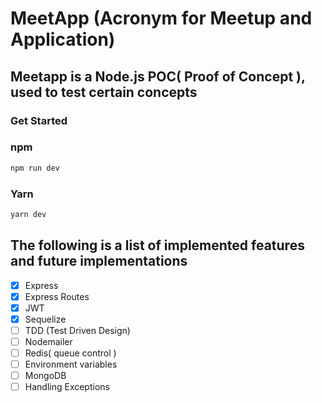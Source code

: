 # MeetApp (Acronym for Meetup and Application)

## Meetapp is a Node.js POC( Proof of Concept ), used to test certain concepts

### Get Started 

### npm

```sh
npm run dev
```

### Yarn

```sh
yarn dev
```


## The following is a list of implemented features and future implementations

- [x] Express
- [x] Express Routes
- [x] JWT
- [x] Sequelize
- [ ] TDD (Test Driven Design) 
- [ ] Nodemailer
- [ ] Redis( queue control )
- [ ] Environment variables
- [ ] MongoDB
- [ ] Handling Exceptions
